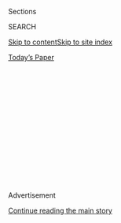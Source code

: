 <div id="app">

<div>

<div>

<div>

<div class="NYTAppHideMasthead css-1q2w90k e1suatyy0">

<div class="section css-ui9rw0 e1suatyy2">

<div class="css-eph4ug er09x8g0">

<div class="css-6n7j50">

</div>

<span class="css-1dv1kvn">Sections</span>

<div class="css-10488qs">

<span class="css-1dv1kvn">SEARCH</span>

</div>

[Skip to content](#site-content)[Skip to site index](#site-index)

</div>

<div class="css-10698na e1huz5gh0">

</div>

</div>

<div id="masthead-bar-one" class="section hasLinks css-15hmgas e1csuq9d3">

<div class="css-uqyvli e1csuq9d0">

</div>

<div class="css-1uqjmks e1csuq9d1">

</div>

<div class="css-9e9ivx">

[](https://myaccount.nytimes.com/auth/login?response_type=cookie&client_id=vi)

</div>

<div class="css-1bvtpon e1csuq9d2">

[Today’s Paper](https://www.nytimes.com/section/todayspaper)

</div>

</div>

</div>

</div>

<div data-aria-hidden="false">

<div id="site-content" role="main">

<div>

<div class="css-1aor85t" style="opacity:0.000000001;z-index:-1;visibility:hidden">

<div class="css-1hqnpie">

<div class="css-epjblv">

<span class="css-17xtcya">[Opinion](/section/opinion)</span><span class="css-x15j1o">|</span><span class="css-fwqvlz">Trump
Would Like to See You Now</span>

</div>

<div class="css-k008qs">

<div class="css-1iwv8en">

<span class="css-18z7m18"></span>

<div>

</div>

</div>

<span class="css-1n6z4y">https://nyti.ms/322C6vj</span>

<div class="css-1705lsu">

<div class="css-4xjgmj">

<div class="css-4skfbu" role="toolbar" data-aria-label="Social Media Share buttons, Save button, and Comments Panel with current comment count" data-testid="share-tools">

  - 
  - 
  - 
  - 
    
    <div class="css-6n7j50">
    
    </div>

  - 
  - 

</div>

</div>

</div>

</div>

</div>

</div>

<div id="NYT_TOP_BANNER_REGION" class="css-13pd83m">

</div>

<div id="top-wrapper" class="css-1sy8kpn">

<div id="top-slug" class="css-l9onyx">

Advertisement

</div>

[Continue reading the main story](#after-top)

<div class="ad top-wrapper" style="text-align:center;height:100%;display:block;min-height:250px">

<div id="top" class="place-ad" data-position="top" data-size-key="top">

</div>

</div>

<div id="after-top">

</div>

</div>

<div>

<div class="css-v5btjw etb61u70">

<div class="css-v05ibm etb61u71">

[Opinion](/section/opinion)

</div>

</div>

<div id="sponsor-wrapper" class="css-1hyfx7x">

<div id="sponsor-slug" class="css-19vbshk">

Supported by

</div>

[Continue reading the main story](#after-sponsor)

<div id="sponsor" class="ad sponsor-wrapper" style="text-align:center;height:100%;display:block">

</div>

<div id="after-sponsor">

</div>

</div>

<div class="css-186x18t">

</div>

<div class="css-1vkm6nb ehdk2mb0">

# Trump Would Like to See You Now

</div>

Why does the president want to open everything up? It’s not because it’s
safe to do so.

<div class="css-18e8msd">

<div class="css-vp77d3 epjyd6m0">

<div class="css-1p10dcb ey68jwv0" data-aria-hidden="true">

[![Jamelle
Bouie](https://static01.nyt.com/images/2019/01/24/opinion/jamelle-bouie/jamelle-bouie-thumbLarge-v3.png
"Jamelle Bouie")](https://www.nytimes.com/column/jamelle-bouie)

</div>

<div class="css-1baulvz">

By [<span class="css-1baulvz last-byline" itemprop="name">Jamelle
Bouie</span>](https://www.nytimes.com/column/jamelle-bouie)

<div class="css-8atqhb">

Opinion Columnist

</div>

</div>

</div>

  - July 10, 2020

  - 
    
    <div class="css-4xjgmj">
    
    <div class="css-d8bdto" role="toolbar" data-aria-label="Social Media Share buttons, Save button, and Comments Panel with current comment count" data-testid="share-tools">
    
      - 
      - 
      - 
      - 
        
        <div class="css-6n7j50">
        
        </div>
    
      - 
      - 
    
    </div>
    
    </div>

</div>

<div class="css-79elbk" data-testid="photoviewer-wrapper">

<div class="css-z3e15g" data-testid="photoviewer-wrapper-hidden">

</div>

<div class="css-1a48zt4 ehw59r15" data-testid="photoviewer-children">

![<span class="css-16f3y1r e13ogyst0" data-aria-hidden="true">President
Trump speaking during a "National Dialogue on Safely Reopening America's
Schools" event at the White House on
Tuesday.</span><span class="css-cnj6d5 e1z0qqy90" itemprop="copyrightHolder"><span class="css-1ly73wi e1tej78p0">Credit...</span><span><span>Alex
Brandon/Associated
Press</span></span></span>](https://static01.nyt.com/images/2020/07/13/opinion/13bouie_print_top/merlin_174326484_ccde26ee-a45a-4f4f-a8a1-72668ae07f31-articleLarge.jpg?quality=75&auto=webp&disable=upscale)

</div>

</div>

</div>

<div class="section meteredContent css-1r7ky0e" name="articleBody" itemprop="articleBody">

<div class="audioFigureHeading">

### Listen to This Op-Ed

<span class="css-16qbtva">Audio Recording by Audm</span>

</div>

<div class="css-qe9gm7">

<div>

</div>

</div>

<div class="css-1fanzo5 StoryBodyCompanionColumn">

<div class="css-53u6y8">

*To hear more audio stories from publishers like The New York Times,
download*
[**](https://www.audm.com/?utm_source=nytmag&utm_medium=embed&utm_campaign=left_behind_draper)
[*Audm for iPhone or
Android*](https://www.audm.com/?utm_source=nytopinion&utm_medium=embed&utm_campaign=trump_see_you)*.*

Back in March, when Congress was debating pandemic relief, Senator Rick
Scott of Florida [spoke
out](https://twitter.com/thehill/status/1242894562823151616?s=21)
against a Democratic plan to greatly expand federal unemployment
insurance. “The moment we can go back to work, we cannot create an
incentive for people to say ‘I don’t need to come back to work because I
can do better some place else,’ ” Scott said at a news conference in
support of an amendment that would strike the program from the bill.
“These employers are going to need these workers to rebuild this
economy, so we cannot pay people more money on unemployment than what
they would get in their jobs.”

[Most Republican
senators](https://thehill.com/homenews/senate/489589-senate-rejects-gop-attempt-to-change-unemployment-benefits-in-stimulus-bill)
voted to remove the unemployment expansion at its full size, but it
survived. Billions of dollars of benefits have gone to tens of millions
of Americans. The increase in aid was so great that, as The New York
Times
[reported](https://www.nytimes.com/2020/06/21/us/politics/coronavirus-poverty.html#click=https://t.co/6LfQmIUQ2G)
last month, the federal poverty rate declined even as the jobless rate
reached incredible heights. And there’s also [no
evidence](https://www.cnbc.com/2020/06/25/people-receiving-unemployment-benefits-are-more-likely-to-look-for-jobs.html)
that additional benefits are keeping people who want to work from
working.

But while that is important, I’m less interested in the trajectory of
the Cares Act than I am the nature of Scott’s opposition. The Florida
senator (and former governor) wasn’t so much concerned with the ability
of people to work as much as he was with the ability of employers to
discipline them. Workers are kept on edge — and willing to accept
whatever wage is on offer — by the threat of immiseration. This, for
politicians who back both big business and existing social relations, is
a feature and not a bug of our economic system, since insecurity and
desperation keep power in the hands of capital and its allies. Even
something as modest as expanded unemployment benefits is a threat to
that arrangement, as they give workers the power to say no to work they
do not want.

<div class="css-1q1hscp">

<div class="css-1xk4eoy">

<div id="JBO">

</div>

</div>

</div>

</div>

</div>

<div class="css-1fanzo5 StoryBodyCompanionColumn">

<div class="css-53u6y8">

We should keep all of this in mind as we try to understand the
[Trump](https://www.nytimes.com/2020/07/10/us/politics/trump-schools-reopening.html)
administration’s response to the Covid-19 economic crisis, whether it is
the hostility to more stimulus, the indifference to the mounting
eviction crisis, the opposition to state budget aid, the drive to reopen
businesses, or the current push to [reopen public
schools](https://www.nytimes.com/2020/07/10/us/politics/trump-schools-reopening.html),
even as the virus rages nearly out of control in huge sections of the
country.

Yes, you can understand the president’s approach as an attempt to goose
the economy enough for him to win a second term (Democrats “don’t want
to reopen because they think it will help them on Nov. 3,” [Trump
said](https://twitter.com/joshtpm/status/1281320469921136641?s=21) on
Thursday). But there’s a reason his business allies are
[committed](https://apnews.com/57f673f31fb343042e3806b9806e8f7d) to the
same course of action. A forced reopening helps keep the market afloat;
it is what you would do if you were trying to protect capital from any
serious losses. And it is exactly what you would expect from an
administration whose central aim, beyond immigration restrictionism, is
the upward redistribution of wealth to heirs, owners and industry.

Let’s turn back to schools. Trump, again, wants them open. “In Germany,
Denmark, Norway, Sweden and many other countries, SCHOOLS ARE OPEN WITH
NO PROBLEMS,” the president [said on Twitter on
Wednesday](https://twitter.com/realdonaldtrump/status/1280853299600789505?s=21).
“The Dems think it would be bad for them politically if U.S. schools
open before the November Election, but is important for the children &
families.” He also threatened to “cut off funding if not open.” His
education secretary, Betsy DeVos, said the same. “Kids have to continue
learning and schools have to open up,” she [told Fox
News](https://thehill.com/homenews/administration/506427-devos-very-seriously-considering-withholding-funding-from-schools),
announcing, like Trump, that she is “very seriously” considering
withholding federal funding.

But it was Trump’s secretary of labor, Eugene Scalia, who made clear why
the administration is so eager to open schools, even as the pandemic
rages out of control. “One study has suggested that if we closed all our
schools and day care for just a month — just, hypothetically, if we did
that — the impact on U.S. productivity would be in the order of $50
billion,” [he
said](https://www.whitehouse.gov/briefings-statements/press-briefing-vice-president-pence-members-coronavirus-task-force-july-8-2020/)
at a Wednesday press briefing for the White House Coronavirus Task
Force.

Many parents, for good reason, want to send their children back to
school. Others aren’t so sure. The situation is dire. But that has
everything to do with the priorities of an administration that shows no
real interest in fighting the virus and has done everything it can to
prevent additional lockdowns.

</div>

</div>

<div class="css-1fanzo5 StoryBodyCompanionColumn">

<div class="css-53u6y8">

And so schools have to open because parents have to work, and parents
have to work because the president opposes any additional aid to
American families, who might stay home and avoid the virus if they had
the choice. This would raise the unemployment rate — possibly
jeopardizing Mr. Trump’s chances for re-election — and redistribute
power from employers to workers, while also strengthening the case for a
robust and generous social safety net.

Millions of Americans are in the impossible situation of juggling work
and child care while protecting their families from a deadly virus, and
it’s because the White House and its allies would rather try to save the
stock market and pursue narrow ideological goals than try to preserve
the fabric of this society.

“The ultimate expression of sovereignty resides, to a large degree, in
the power and capacity to dictate who may live and who must die,” the
Cameroonian philosopher Achille Mbembe wrote [in a 2003 essay called
“Necropolitics.”](https://warwick.ac.uk/fac/arts/english/currentstudents/postgraduate/masters/modules/postcol_theory/mbembe_22necropolitics22.pdf)
“Hence, to kill or allow to live constitutes the limits of sovereignty,
its fundamental attributes.” I read this line not long before the
pandemic reached American shores, and I’ve been thinking about it ever
since.

President Trump has lately refused almost any action to control the
virus and largely abdicated his responsibility for helping Americans
weather the economic crisis. But he has pushed meatpackers to go back
into dangerous plants, urged businesses to reopen despite danger to the
public and hindered the production and distribution of protective gear
and other critical materials.

Trump has power. But in the face of Covid-19, he doesn’t use it to
facilitate life as much as he does to dictate exposure to death.

</div>

</div>

<div>

</div>

<div class="css-1fanzo5 StoryBodyCompanionColumn">

<div class="css-53u6y8">

*The Times is committed to publishing* [*a diversity of
letters*](https://www.nytimes.com/2019/01/31/opinion/letters/letters-to-editor-new-york-times-women.html)
*to the editor. We’d like to hear what you think about this or any of
our articles. Here are some*
[*tips*](https://help.nytimes.com/hc/en-us/articles/115014925288-How-to-submit-a-letter-to-the-editor)*.
And here's our email:*
[*letters@nytimes.com*](mailto:letters@nytimes.com)*.*

*Follow The New York Times Opinion section on*
[*Facebook*](https://www.facebook.com/nytopinion)*,* [*Twitter
(@NYTopinion)*](http://twitter.com/NYTOpinion) *and*
[*Instagram*](https://www.instagram.com/nytopinion/)*.*

</div>

</div>

</div>

<div>

</div>

<div>

</div>

<div>

</div>

<div>

<div id="bottom-wrapper" class="css-1ede5it">

<div id="bottom-slug" class="css-l9onyx">

Advertisement

</div>

[Continue reading the main story](#after-bottom)

<div id="bottom" class="ad bottom-wrapper" style="text-align:center;height:100%;display:block;min-height:90px">

</div>

<div id="after-bottom">

</div>

</div>

</div>

</div>

</div>

## Site Index

<div>

</div>

## Site Information Navigation

  - [© <span>2020</span> <span>The New York Times
    Company</span>](https://help.nytimes.com/hc/en-us/articles/115014792127-Copyright-notice)

<!-- end list -->

  - [NYTCo](https://www.nytco.com/)
  - [Contact
    Us](https://help.nytimes.com/hc/en-us/articles/115015385887-Contact-Us)
  - [Work with us](https://www.nytco.com/careers/)
  - [Advertise](https://nytmediakit.com/)
  - [T Brand Studio](http://www.tbrandstudio.com/)
  - [Your Ad
    Choices](https://www.nytimes.com/privacy/cookie-policy#how-do-i-manage-trackers)
  - [Privacy](https://www.nytimes.com/privacy)
  - [Terms of
    Service](https://help.nytimes.com/hc/en-us/articles/115014893428-Terms-of-service)
  - [Terms of
    Sale](https://help.nytimes.com/hc/en-us/articles/115014893968-Terms-of-sale)
  - [Site Map](https://spiderbites.nytimes.com)
  - [Help](https://help.nytimes.com/hc/en-us)
  - [Subscriptions](https://www.nytimes.com/subscription?campaignId=37WXW)

</div>

</div>

</div>

</div>
